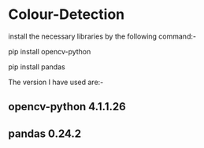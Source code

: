 # Colour-Detection

install the necessary libraries by the following command:-

pip install opencv-python 

pip install pandas

The version I have used are:-

## opencv-python 4.1.1.26

## pandas 0.24.2
